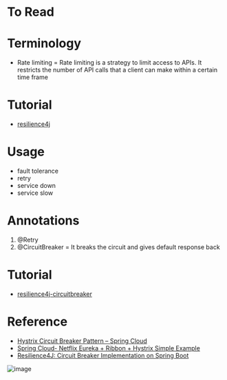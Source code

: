 # To Read
# Terminology
* Rate limiting = Rate limiting is a strategy to limit access to APIs. It restricts the number of API calls that a client can make within a certain time frame
# Tutorial
* [resilience4j](https://resilience4j.readme.io/docs/getting-started)

# Usage
* fault tolerance
* retry 
* service down
* service slow

# Annotations
1. @Retry
2. @CircuitBreaker = It breaks the circuit and gives default response back

# Tutorial
* [resilience4j-circuitbreaker](https://resilience4j.readme.io/docs/circuitbreaker)

# Reference
* [Hystrix Circuit Breaker Pattern – Spring Cloud](https://howtodoinjava.com/spring-cloud/spring-hystrix-circuit-breaker-tutorial/#what-is-circuit-breaker)
* [Spring Cloud- Netflix Eureka + Ribbon + Hystrix Simple Example](https://www.javainuse.com/spring/spring_hystrix)
* [Resilience4J: Circuit Breaker Implementation on Spring Boot](https://medium.com/bliblidotcom-techblog/resilience4j-circuit-breaker-implementation-on-spring-boot-9f8d195a49e0)


![image](https://user-images.githubusercontent.com/7721150/147554842-e993c3ef-08f5-4429-bc39-93fc91f9a073.png)

